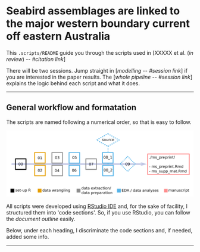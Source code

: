 # Seabird assemblages are linked to the major western boundary current off eastern Australia

This `.scripts/README` guide you through the scripts used in [XXXXX et al. (*in review*) -- *#citation link*]

There will be two sessions. Jump straight in [*modelling* -- *#session link*] if you are interested in the paper results. The [*whole pipeline* -- *#session link*] explains the logic behind each script and what it does.

***
## General workflow and formatation

The scripts are named following a numerical order, so that is easy to follow.

![Fig 1. Scripts workflow](https://github.com/nwdaudt/rcp_east-australia-seabirds/blob/main/scripts/scripts-workflow.png)

All scripts were developed using [RStudio IDE](https://posit.co/products/open-source/rstudio/) and, for the sake of facility, I structured them into 'code sections'. So, if you use RStudio, you can follow the *document outline* easily. 

Below, under each heading, I discriminate the code sections and, if needed, added some info.

***
## 
